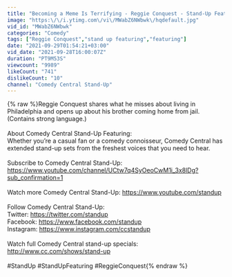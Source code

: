 ```yaml
---
title: "Becoming a Meme Is Terrifying - Reggie Conquest - Stand-Up Featuring"
image: "https:\/\/i.ytimg.com\/vi\/MWabZ6NWbwk\/hqdefault.jpg"
vid_id: "MWabZ6NWbwk"
categories: "Comedy"
tags: ["Reggie Conquest","stand up featuring","featuring"]
date: "2021-09-29T01:54:21+03:00"
vid_date: "2021-09-28T16:00:07Z"
duration: "PT9M53S"
viewcount: "9989"
likeCount: "741"
dislikeCount: "10"
channel: "Comedy Central Stand-Up"
---
```

{% raw %}Reggie Conquest shares what he misses about living in Philadelphia and opens up about his brother coming home from jail. (Contains strong language.) <br /><br />About Comedy Central Stand-Up Featuring:<br />Whether you’re a casual fan or a comedy connoisseur, Comedy Central has extended stand-up sets from the freshest voices that you need to hear.<br /><br />Subscribe to Comedy Central Stand-Up: <a rel="nofollow" target="blank" href="https://www.youtube.com/channel/UCtw7q4SyOeoCwM1i_3x8lDg?sub_confirmation=1">https://www.youtube.com/channel/UCtw7q4SyOeoCwM1i_3x8lDg?sub_confirmation=1</a><br /><br />Watch more Comedy Central Stand-Up: <a rel="nofollow" target="blank" href="https://www.youtube.com/standup">https://www.youtube.com/standup</a><br />  <br />Follow Comedy Central Stand-Up:<br />Twitter: <a rel="nofollow" target="blank" href="https://twitter.com/standup">https://twitter.com/standup</a><br />Facebook: <a rel="nofollow" target="blank" href="https://www.facebook.com/standup">https://www.facebook.com/standup</a><br />Instagram: <a rel="nofollow" target="blank" href="https://www.instagram.com/ccstandup">https://www.instagram.com/ccstandup</a><br /> <br />Watch full Comedy Central stand-up specials: <a rel="nofollow" target="blank" href="http://www.cc.com/shows/stand-up">http://www.cc.com/shows/stand-up</a><br /><br />#StandUp #StandUpFeaturing #ReggieConquest{% endraw %}
